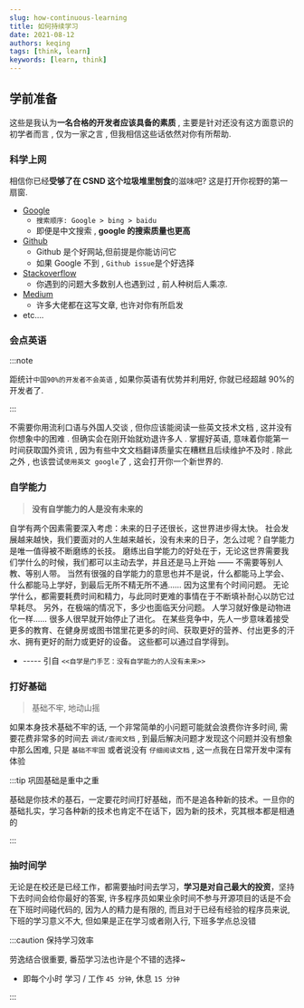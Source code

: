 ```yaml
---
slug: how-continuous-learning
title: 如何持续学习
date: 2021-08-12
authors: keqing
tags: [think, learn]
keywords: [learn, think]
---
```


<!-- truncate -->

## 学前准备

这些是我认为**一名合格的开发者应该具备的素质** , 主要是针对还没有这方面意识的初学者而言 , 仅为一家之言 , 但我相信这些话依然对你有所帮助.

### 科学上网

相信你已经**受够了在 CSND 这个垃圾堆里刨食**的滋味吧? 这是打开你视野的第一扇窗.

- [Google](https://www.google.com)
  - `搜索顺序: Google > bing > baidu`
  - 即便是中文搜索 , **google 的搜索质量也更高**
- [Github](https://github.com/)
  - Github 是个好网站,但前提是你能访问它
  - 如果 Google 不到 , `Github issue`是个好选择
- [Stackoverflow](https://stackoverflow.com/)
  - 你遇到的问题大多数别人也遇到过 , 前人种树后人乘凉.
- [Medium](https://medium.com/)
  - 许多大佬都在这写文章, 也许对你有所启发
- etc....

### 会点英语

:::note

距统计`中国90%的开发者不会英语` , 如果你英语有优势并利用好, 你就已经超越 90%的开发者了.

:::

不需要你用流利口语与外国人交谈 , 但你应该能阅读一些英文技术文档 , 这并没有你想象中的困难 . 但确实会在刚开始就劝退许多人 . 掌握好英语, 意味着你能第一时间获取国外资讯 , 因为有些中文文档翻译质量实在糟糕且后续维护不及时 . 除此之外 , 也该尝试`使用英文 google`了 , 这会打开你一个新世界的.

### 自学能力

> **没有自学能力的人是没有未来的**

自学有两个因素需要深入考虑：未来的日子还很长，这世界进步得太快。 社会发展越来越快，我们要面对的人生越来越长，没有未来的日子，怎么过呢？自学能力是唯一值得被不断磨练的长技。 磨练出自学能力的好处在于，无论这世界需要我们学什么的时候，我们都可以主动去学，并且还是马上开始 —— 不需要等别人教、等别人带。 当然有很强的自学能力的意思也并不是说，什么都能马上学会、什么都能马上学好，到最后无所不精无所不通…… 因为这里有个时间问题。 无论学什么，都需要耗费时间和精力，与此同时更难的事情在于不断填补耐心以防它过早耗尽。 另外，在极端的情况下，多少也面临天分问题。 人学习就好像是动物进化一样…… 很多人很早就开始停止了进化。 在某些竞争中，先人一步意味着接受更多的教育、在健身房或图书馆里花更多的时间、获取更好的营养、付出更多的汗水、拥有更好的耐力或更好的设备。 这些都可以通过自学得到。

- ----- 引自 `<<自学是门手艺：没有自学能力的人没有未来>>`

### 打好基础

> 基础不牢, 地动山摇

如果本身技术基础不牢的话, 一个非常简单的小问题可能就会浪费你许多时间, 需要花费非常多的时间去 `调试/查阅文档` , 到最后解决问题才发现这个问题并没有想象中那么困难, 只是 `基础不牢固` 或者说没有 `仔细阅读文档` , 这一点我在日常开发中深有体验

:::tip 巩固基础是重中之重

基础是你技术的基⽯，⼀定要花时间打好基础，⽽不是追各种新的技术。⼀旦你的基础扎实，学习各种新的技术也肯定不在话下，因为新的技术，究其根本都是相通的

:::

### 抽时间学

无论是在校还是已经工作，都需要抽时间去学习，**学习是对自己最大的投资**，坚持下去时间会给你最好的答案, 许多程序员如果业余时间不参与开源项目的话是不会在下班时间碰代码的, 因为人的精力是有限的, 而且对于已经有经验的程序员来说, 下班的学习意义不大, 但如果是正在学习或者刚入行, 下班多学点总没错

:::caution 保持学习效率

劳逸结合很重要, 番茄学习法也许是个不错的选择~

- 即每个小时 学习 / 工作 `45 分钟`, 休息 `15 分钟`

:::
